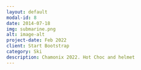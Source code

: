 ```yaml
---
layout: default
modal-id: 8
date: 2014-07-18
img: submarine.png
alt: image-alt
project-date: Feb 2022
client: Start Bootstrap
category: Ski
description: Chamonix 2022. Hot Choc and helmet
---
```

